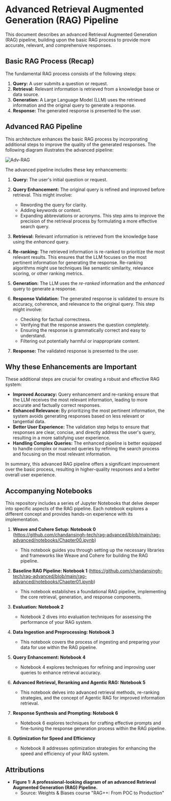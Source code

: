 # Advanced Retrieval Augmented Generation (RAG) Pipeline

This document describes an advanced Retrieval Augmented Generation (RAG) pipeline, building upon the basic RAG process to provide more accurate, relevant, and comprehensive responses.

## Basic RAG Process (Recap)

The fundamental RAG process consists of the following steps:

1.  **Query:** A user submits a question or request.
2.  **Retrieval:** Relevant information is retrieved from a knowledge base or data source.
3.  **Generation:** A Large Language Model (LLM) uses the retrieved information and the original query to generate a response.
4.  **Response:** The generated response is presented to the user.

## Advanced RAG Pipeline

This architecture enhances the basic RAG process by incorporating additional steps to improve the quality of the generated responses. The following diagram illustrates the advanced pipeline:

![Adv-RAG](https://github.com/user-attachments/assets/df9dd167-e7d2-43fb-abfe-a45d6d559a71)

The advanced pipeline includes these key enhancements:

1.  **Query:** The user's initial question or request.

2.  **Query Enhancement:** The original query is refined and improved before retrieval. This might involve:
    *   Rewording the query for clarity.
    *   Adding keywords or context.
    *   Expanding abbreviations or acronyms.
    This step aims to improve the precision of the retrieval process by formulating a more effective search query.

3.  **Retrieval:** Relevant information is retrieved from the knowledge base using the *enhanced* query.

4.  **Re-ranking:** The retrieved information is re-ranked to prioritize the most relevant results. This ensures that the LLM focuses on the most pertinent information for generating the response. Re-ranking algorithms might use techniques like semantic similarity, relevance scoring, or other ranking metrics.

5.  **Generation:** The LLM uses the *re-ranked* information and the *enhanced* query to generate a response.

6.  **Response Validation:** The generated response is validated to ensure its accuracy, coherence, and relevance to the original query. This step might involve:
    *   Checking for factual correctness.
    *   Verifying that the response answers the question completely.
    *   Ensuring the response is grammatically correct and easy to understand.
    *   Filtering out potentially harmful or inappropriate content.

7.  **Response:** The validated response is presented to the user.

## Why these Enhancements are Important

These additional steps are crucial for creating a robust and effective RAG system:

*   **Improved Accuracy:** Query enhancement and re-ranking ensure that the LLM receives the most relevant information, leading to more accurate and factually correct responses.
*   **Enhanced Relevance:** By prioritizing the most pertinent information, the system avoids generating responses based on less relevant or tangential data.
*   **Better User Experience:** The validation step helps to ensure that responses are clear, concise, and directly address the user's query, resulting in a more satisfying user experience.
*   **Handling Complex Queries:** The enhanced pipeline is better equipped to handle complex or nuanced queries by refining the search process and focusing on the most relevant information.

In summary, this advanced RAG pipeline offers a significant improvement over the basic process, resulting in higher-quality responses and a better overall user experience.

## Accompanying Notebooks

This repository includes a series of Jupyter Notebooks that delve deeper into specific aspects of the RAG pipeline. Each notebook explores a different concept and provides hands-on experience with its implementation.

1. **Weave and Cohere Setup: Notebook 0** (https://github.com/chandansingh-tech/rag-advanced/blob/main/rag-advanced/notebooks/Chapter00.ipynb)
    * This notebook guides you through setting up the necessary libraries and frameworks like Weave and Cohere for building the RAG pipeline.

2. **Baseline RAG Pipeline: Notebook 1** (https://github.com/chandansingh-tech/rag-advanced/blob/main/rag-advanced/notebooks/Chapter01.ipynb)
    * This notebook establishes a foundational RAG pipeline, implementing the core retrieval, generation, and response components.

3. **Evaluation: Notebook 2**
    * Notebook 2 dives into evaluation techniques for assessing the performance of your RAG system.

4. **Data Ingestion and Preprocessing: Notebook 3**
    * This notebook covers the process of ingesting and preparing your data for use within the RAG pipeline.

5. **Query Enhancement: Notebook 4**
    * Notebook 4 explores techniques for refining and improving user queries to enhance retrieval accuracy.

6. **Advanced Retrieval, Reranking and Agentic RAG: Notebook 5**
    * This notebook delves into advanced retrieval methods, re-ranking strategies, and the concept of Agentic RAG for improved information retrieval.

7. **Response Synthesis and Prompting: Notebook 6**
    * Notebook 6 explores techniques for crafting effective prompts and fine-tuning the response generation process within the RAG pipeline.

8. **Optimization for Speed and Efficiency**
    * Notebook 8 addresses optimization strategies for enhancing the speed and efficiency of your RAG system.

## Attributions

* **Figure 1: A professional-looking diagram of an advanced Retrieval Augmented Generation (RAG) Pipeline.**
    * Source: Weights & Biases course "RAG++: From POC to Production"

